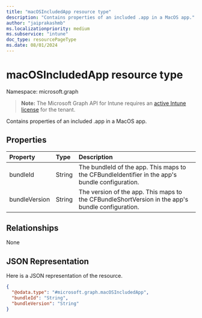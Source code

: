 ```yaml
---
title: "macOSIncludedApp resource type"
description: "Contains properties of an included .app in a MacOS app."
author: "jaiprakashmb"
ms.localizationpriority: medium
ms.subservice: "intune"
doc_type: resourcePageType
ms.date: 08/01/2024
---
```


# macOSIncludedApp resource type

Namespace: microsoft.graph

> **Note:** The Microsoft Graph API for Intune requires an [active Intune license](https://go.microsoft.com/fwlink/?linkid=839381) for the tenant.

Contains properties of an included .app in a MacOS app.

## Properties
|Property|Type|Description|
|:---|:---|:---|
|bundleId|String|The bundleId of the app. This maps to the CFBundleIdentifier in the app's bundle configuration.|
|bundleVersion|String|The version of the app. This maps to the CFBundleShortVersion in the app's bundle configuration.|

## Relationships
None

## JSON Representation
Here is a JSON representation of the resource.
<!-- {
  "blockType": "resource",
  "@odata.type": "microsoft.graph.macOSIncludedApp"
}
-->
``` json
{
  "@odata.type": "#microsoft.graph.macOSIncludedApp",
  "bundleId": "String",
  "bundleVersion": "String"
}
```